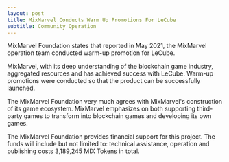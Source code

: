 ```yaml
---
layout: post
title: MixMarvel Conducts Warm Up Promotions For LeCube
subtitle: Community Operation 
---
```


MixMarvel Foundation states that reported in May 2021, the MixMarvel operation team conducted warm-up promotion for LeCube. 

MixMarvel, with its deep understanding of the blockchain game industry, aggregated resources and has achieved success with LeCube. Warm-up promotions were conducted so that the product can be successfully launched. 

The MixMarvel Foundation very much agrees with MixMarvel's construction of its game ecosystem. MixMarvel emphasizes on both supporting third-party games to transform into blockchain games and developing its own games. 

The MixMarvel Foundation provides financial support for this project. The funds will include but not limited to: technical assistance, operation and publishing costs 3,189,245 MIX Tokens in total. 

